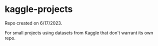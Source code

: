 # kaggle-projects

Repo created on 6/17/2023.

For small projects using datasets from Kaggle that don't warrant its own repo.
